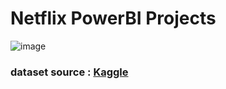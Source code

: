 # Netflix PowerBI Projects

![image](https://user-images.githubusercontent.com/67377766/230918465-70b301d9-8036-4bc8-8be3-9169d4941559.png)

### dataset source :  [Kaggle](https://www.kaggle.com/datasets/senapatirajesh/netflix-tv-shows-and-movies?resource=download)
